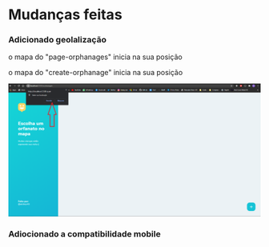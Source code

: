 # Mudanças feitas

<h3>Adicionado geolalização</h3>
  <p>o mapa do "page-orphanages" inicia na sua posição</p>
  <p>o mapa do "create-orphanage" inicia na sua posição</p>
  <img src="./.github/page-orphanages.png">
  
<h3>Adiocionado a compatibilidade mobile</h3>

